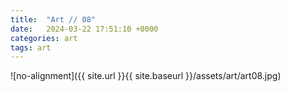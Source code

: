 ```yaml
---
title:  "Art // 08"
date:   2024-03-22 17:51:10 +0000
categories: art
tags: art
---
```


![no-alignment]({{ site.url }}{{ site.baseurl }}/assets/art/art08.jpg)
